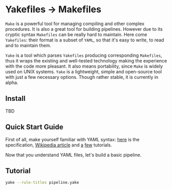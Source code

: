 # Yakefiles &rarr; Makefiles

`Make` is a powerful tool for managing compiling and other complex procedures. It is also a great tool for building pipelines. However due to its cryptic syntax `Makefiles` can be really hard to maintain. Here come `Yakefiles`: their format is a subset of `YAML`, so that it's easy to write, to read and to maintain them. 

`Yake` is a tool which parses `Yakefiles` producing corresponding `Makefiles`, thus it wraps the existing and well-tested technology making the experience with the code more pleasant. It also means portability, since `Make` is widely used on UNIX systems. `Yake` is a lightweight, simple and open-source tool with just a few necessary options. Though rather stable, it is currently in alpha.

## Install

TBD

## Quick Start Guide

First of all, make yourself familiar with YAML syntax: [here](http://www.yaml.org/spec/1.2/spec.html) is the specification, [Wikipedia article](https://en.wikipedia.org/wiki/YAML) and [a](http://docs.ansible.com/ansible/YAMLSyntax.html) [few](http://salt.readthedocs.org/en/stable/topics/yaml/index.html) tutorials.

Now that you understand YAML files, let's build a basic pipeline.

## Tutorial

```sh
yake --rule-titles pipeline.yake
```

### 
